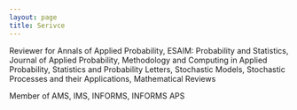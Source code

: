 ```yaml
---
layout: page
title: Serivce
---
```

Reviewer for Annals of Applied Probability, ESAIM: Probability and Statistics, Journal of Applied Probability, Methodology and Computing in Applied Probability, Statistics and Probability Letters, Stochastic Models, Stochastic Processes and their Applications, Mathematical Reviews

Member of AMS, IMS, INFORMS, INFORMS APS
